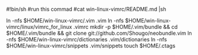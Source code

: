 #!bin/sh
#run this commad
#cat win-linux-vimrc/README.md |sh

ln -nfs $HOME/win-linux-vimrc/.vim .vim
ln -nfs $HOME/win-linux-vimrc/linux/vimrc_for_linux .vimrc
mkdir -p $HOME/.vim/bundle && cd $HOME/.vim/bundle && git clone git://github.com/Shougo/neobundle.vim
ln -nfs $HOME/win-linux-vimrc/dictionaries .vim/dictionaries
ln -nfs $HOME/win-linux-vimrc/snippets .vim/snippets
touch $HOME/.ctags
